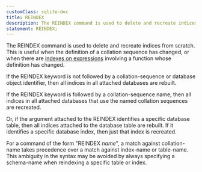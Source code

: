 ```yaml
---
customClass: sqlite-doc
title: REINDEX
description: The REINDEX command is used to delete and recreate indices from scratch.
statement: REINDEX;
---
```


<!-- do-not-touch-svg-import: 'reindex.svg' -->

The REINDEX command is used to delete and recreate indices from scratch.
This is useful when the definition of a collation sequence has changed,
or when there are
<a href="https://www.sqlite.org/expridx.html" target="_blank">indexes on
expressions</a> involving a function whose definition has changed.

If the REINDEX keyword is not followed by a collation-sequence or
database object identifier, then all indices in all attached databases
are rebuilt.

If the REINDEX keyword is followed by a collation-sequence name, then
all indices in all attached databases that use the named collation
sequences are recreated.

Or, if the argument attached to the REINDEX identifies a specific
database table, then all indices attached to the database table are
rebuilt. If it identifies a specific database index, then just that
index is recreated.

For a command of the form "REINDEX *name*", a match against
<span class="yyterm">collation-name</span> takes precedence over a match
against <span class="yyterm">index-name</span> or
<span class="yyterm">table-name</span>. This ambiguity in the syntax may
be avoided by always specifying a
<span class="yyterm">schema-name</span> when reindexing a specific table
or index.
